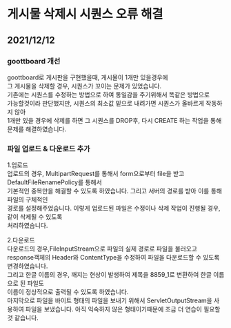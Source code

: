 # 게시물 삭제시 시퀀스 오류 해결
## 2021/12/12
### goottboard 개선
goottboard로 게시판을 구현했을때, 게시물이 1개만 있을경우에  
그 게시물을 삭제할 경우, 시퀀스가 꼬이는 문제가 있었습니다.  
기존에는 시퀀스를 수정하는 방법으로 하여 통일감을 주기위해서 똑같은 방법으로  
가능할것이라 판단했지만, 시퀀스의 최소값 밑으로 내려가면 시퀀스가 올바르게 작동하지 않아  
1개만 있을 경우에 삭제를 하면 그 시퀀스를 DROP후, 다시 CREATE 하는 작업을 통해 문제를 해결하였습니다.

### 파일 업로드 & 다운로드 추가
1.업로드  
업로드의 경우, MultipartRequest를 통해서 form으로부터 file을 받고 DefaultFileRenamePolicy를 통해서  
기본적인 중복만을 해결할 수 있도록 하였습니다. 그리고 서버의 경로를 받아 이를 통해 파일의 구체적인  
경로를 설정해주었습니다. 이렇게 업로드된 파일은 수정이나 삭제 작업이 진행될 경우, 같이 삭제될 수 있도록  
처리하였습니다.  

2.다운로드  
다운로드의 경우,FileInputStream으로 파일의 실제 경로로 파일을 불러오고  
response객체의 Header와 ContentType을 수정하여 파일을 다운로드할 수 있도록 변경하였습니다.  
그리고 한글 이름의 경우, 깨지는 현상이 발생하여 제목을 8859_1로 변환하여 한글 이름으로 된 파일도  
이름이 정상적으로 출력될 수 있도록 하였습니다.  
마지막으로 파일을 바이트 형태의 파일을 보내기 위해서 ServletOutputStream을 사용하여 파일을 보냈습니다.
아직 익숙하지 않은 형태이기때문에 조금 더 연습이 필요할것 같습니다.